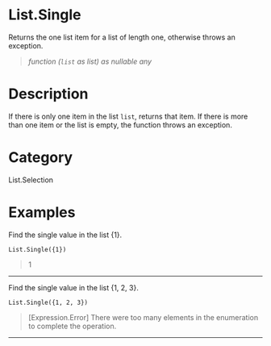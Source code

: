 # List.Single
Returns the one list item for a list of length one, otherwise throws an exception.
> _function (<code>list</code> as list) as nullable any_

# Description 
If there is only one item in the list <code>list</code>, returns that item.
    If there is more than one item or the list is empty, the function throws an exception.
# Category 
List.Selection
# Examples 
Find the single value in the list {1}.
```
List.Single({1})
```
> 1

***
Find the single value in the list {1, 2, 3}.
```
List.Single({1, 2, 3})
```
> [Expression.Error] There were too many elements in the enumeration to complete the operation.

***
